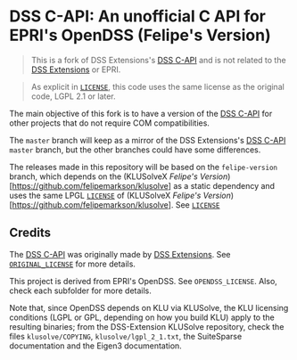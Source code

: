 # DSS C-API: An unofficial C API for EPRI's OpenDSS (Felipe's Version)
> This is a fork of DSS Extensions's [DSS C-API](https://github.com/dss-extensions/dss_capi) and is not related to the [DSS Extensions](https://github.com/dss-extensions) or EPRI.

> As explicit in [`LICENSE`](LICENSE), this code uses the same license as the original code, LGPL 2.1 or later.

The main objective of this fork is to have a version of the [DSS C-API](https://github.com/dss-extensions/dss_capi) for other projects that do not require COM compatibilities.

The `master` branch will keep as a mirror of the DSS Extensions's [DSS C-API](https://github.com/dss-extensions/dss_capi) `master` branch, but the other branches could have some differences.

The releases made in this repository will be based on the `felipe-version` branch, which depends on the (KLUSolveX _Felipe's Version_)[https://github.com/felipemarkson/klusolve] as a static dependency and uses the same LPGL [`LICENSE`](LICENSE) of (KLUSolveX _Felipe's Version_)[https://github.com/felipemarkson/klusolve]. See [`LICENSE`](LICENSE)


## Credits

The [DSS C-API](https://github.com/dss-extensions/dss_capi) was originally made by [DSS Extensions](https://github.com/dss-extensions). See [`ORIGINAL_LICENSE`](ORIGINAL_LICENSE) for more details.

This project is derived from EPRI's OpenDSS. See `OPENDSS_LICENSE`. Also, check each subfolder for more details.

Note that, since OpenDSS depends on KLU via KLUSolve, the KLU licensing conditions (LGPL or GPL, depending on how you build KLU) apply to the resulting binaries; from the DSS-Extension KLUSolve repository, check the files `klusolve/COPYING`, `klusolve/lgpl_2_1.txt`, the SuiteSparse documentation and the Eigen3 documentation.